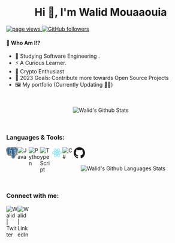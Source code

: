 <h1 align="center">Hi 👋, I'm Walid Mouaaouia</h1>
<p align="left">         
                          
   <a href="https://github.com/WalidMoua">
    <img src="https://komarev.com/ghpvc/?username=WalidMoua&style=for-the-badge&color=dc143c" alt="page views" />
  </a>
  <a href="hhttps://github.com/WalidMoua">
    <img alt="GitHub followers" src="https://img.shields.io/github/followers/WalidMoua?color=dc143c&logo=github&style=for-the-badge">
  </a>

  
#### 🤔 Who Am I!?
- 🏫 Studying Software Engineering .
- ⚡️ A Curious Learner.
- 🚀 Crypto Enthusiast
- 🥅 2023 Goals: Contribute more towards Open Source Projects
- 🖼️ My portfolio (Currently Updating 👷‍♂️)

</br>
  <p align="center"><img align="top" alt="Walid's Github Stats" src="https://github-readme-stats-walidmoua.vercel.app/api?username=walidmoua&theme=radical&show_icons=true" /></p>
</br>

### Languages & Tools: 

<img align="left" alt="SQL" width="30px" src="https://raw.githubusercontent.com/github/explore/80688e429a7d4ef2fca1e82350fe8e3517d3494d/topics/postgresql/postgresql.png" />
<img align="left" alt="Java" width="30px" src="https://brandslogos.com/wp-content/uploads/images/java-logo-1.png" />
<img align="left" alt="Python" width="30px" src="https://www.python.org/static/opengraph-icon-200x200.png" />
<img align="left" alt="TypeScript" width="30px" src="https://upload.wikimedia.org/wikipedia/commons/4/4c/Typescript_logo_2020.svg"/>
<img align="left" alt="React" width="30px" src="https://raw.githubusercontent.com/github/explore/80688e429a7d4ef2fca1e82350fe8e3517d3494d/topics/react/react.png" />
<img align="left" alt="C#" width="30px" src="https://upload.wikimedia.org/wikipedia/commons/thumb/b/bd/Logo_C_sharp.svg/512px-Logo_C_sharp.svg.png?20221121173824" />
<img align="left" alt="GitHub" width="30px" src="https://raw.githubusercontent.com/github/explore/78df643247d429f6cc873026c0622819ad797942/topics/github/github.png" />
</p>
<br>
<br>

<p align="center">
  <img align="top" alt="Walid's Github Languages Stats" src='https://github-readme-stats-walidmoua.vercel.app/api/top-langs/?username=walidmoua&size_weight=0.5&count_weight=0.5&layout=compact&theme=radical&hide=html,css,cmake'/>
</p>

<br>

### Connect with me:


[<img align="left" alt="Walid | Twitter" width="30px" src="https://cdn.simpleicons.org/twitter/dc143c"/>][twitter]
[<img align="left" alt="Walid | LinkedIn" width="30px" src="https://cdn.simpleicons.org/linkedin/dc143c"/>][linkedin]

<br>



[twitter]: https://twitter.com/walidMoua
[linkedin]: https://www.linkedin.com/in/walid-mouaaouia-281041238/



